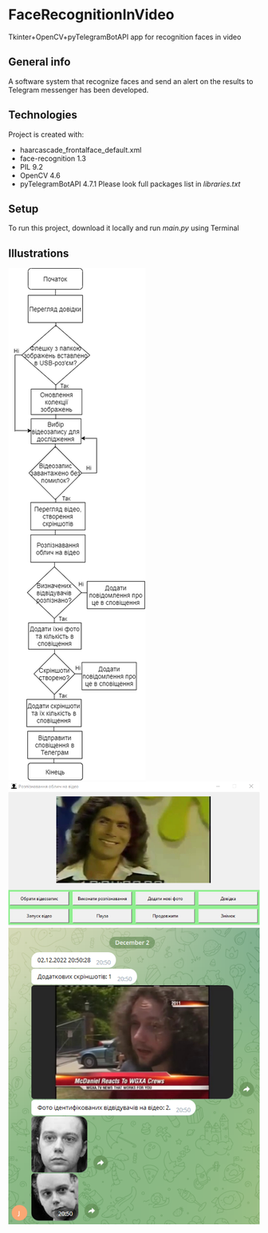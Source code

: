 # FaceRecognitionInVideo
Tkinter+OpenCV+pyTelegramBotAPI app for recognition faces in video

## General info
A software system that recognize faces and send an alert on the results to Telegram messenger has been developed.

## Technologies
Project is created with:
* haarcascade_frontalface_default.xml
* face-recognition 1.3
* PIL 9.2
* OpenCV 4.6
* pyTelegramBotAPI 4.7.1
Please look full packages list in *libraries.txt*

## Setup
To run this project, download it locally and run *main.py* using Terminal

## Illustrations
![Algorithm schema](https://github.com/OleksandrMarkov/FaceRecognitionInVideo/raw/main/блок-схема%20роботи%20ПЗ%202.png)
![Main window](https://github.com/OleksandrMarkov/FaceRecognitionInVideo/raw/main/Вікно.png)
![Results in Telegram](https://github.com/OleksandrMarkov/FaceRecognitionInVideo/raw/main/результат.png)



